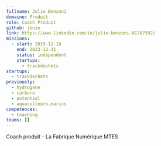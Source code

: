 ```yaml
---
fullname: Julie Benzoni
domaine: Produit
role: Coach Produit
github: jbnzo
link: https://www.linkedin.com/in/julie-benzoni-81767592/
missions:
  - start: 2019-12-18
    end: 2023-12-31
    status: independent
    startups:
      - trackdechets
startups:
  - trackdechets
previously:
  - hydrogene
  - carbure
  - potentiel
  - aquaculteurs.marins
competences:
  - Coaching
teams: []
---
```

Coach produit - La Fabrique Numérique MTES